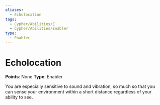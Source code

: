 ```yaml
---
aliases:
  - Echolocation
tags:
  - Cypher/Abilities/E
  - Cypher/Abilities/Enabler
type:
  - Enabler
---
```


# Echolocation

**Points**: None
**Type**: Enabler

You are especially sensitive to sound and vibration, so much so that you can sense your environment within a short distance regardless of your ability to see.
